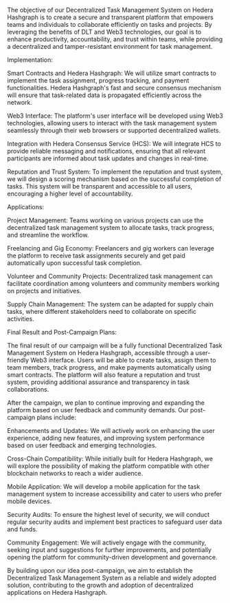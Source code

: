 The objective of our Decentralized Task Management System on Hedera Hashgraph is to create a secure and transparent platform that empowers teams and individuals to collaborate efficiently on tasks and projects. By leveraging the benefits of DLT and Web3 technologies, our goal is to enhance productivity, accountability, and trust within teams, while providing a decentralized and tamper-resistant environment for task management.

Implementation:

Smart Contracts and Hedera Hashgraph: We will utilize smart contracts to implement the task assignment, progress tracking, and payment functionalities. Hedera Hashgraph's fast and secure consensus mechanism will ensure that task-related data is propagated efficiently across the network.

Web3 Interface: The platform's user interface will be developed using Web3 technologies, allowing users to interact with the task management system seamlessly through their web browsers or supported decentralized wallets.

Integration with Hedera Consensus Service (HCS): We will integrate HCS to provide reliable messaging and notifications, ensuring that all relevant participants are informed about task updates and changes in real-time.

Reputation and Trust System: To implement the reputation and trust system, we will design a scoring mechanism based on the successful completion of tasks. This system will be transparent and accessible to all users, encouraging a higher level of accountability.

Applications:

Project Management: Teams working on various projects can use the decentralized task management system to allocate tasks, track progress, and streamline the workflow.

Freelancing and Gig Economy: Freelancers and gig workers can leverage the platform to receive task assignments securely and get paid automatically upon successful task completion.

Volunteer and Community Projects: Decentralized task management can facilitate coordination among volunteers and community members working on projects and initiatives.

Supply Chain Management: The system can be adapted for supply chain tasks, where different stakeholders need to collaborate on specific activities.

Final Result and Post-Campaign Plans:

The final result of our campaign will be a fully functional Decentralized Task Management System on Hedera Hashgraph, accessible through a user-friendly Web3 interface. Users will be able to create tasks, assign them to team members, track progress, and make payments automatically using smart contracts. The platform will also feature a reputation and trust system, providing additional assurance and transparency in task collaborations.

After the campaign, we plan to continue improving and expanding the platform based on user feedback and community demands. Our post-campaign plans include:

Enhancements and Updates: We will actively work on enhancing the user experience, adding new features, and improving system performance based on user feedback and emerging technologies.

Cross-Chain Compatibility: While initially built for Hedera Hashgraph, we will explore the possibility of making the platform compatible with other blockchain networks to reach a wider audience.

Mobile Application: We will develop a mobile application for the task management system to increase accessibility and cater to users who prefer mobile devices.

Security Audits: To ensure the highest level of security, we will conduct regular security audits and implement best practices to safeguard user data and funds.

Community Engagement: We will actively engage with the community, seeking input and suggestions for further improvements, and potentially opening the platform for community-driven development and governance.

By building upon our idea post-campaign, we aim to establish the Decentralized Task Management System as a reliable and widely adopted solution, contributing to the growth and adoption of decentralized applications on Hedera Hashgraph.

